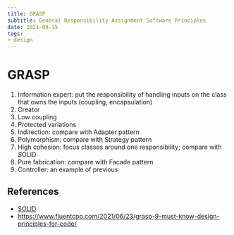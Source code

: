 ```yaml
---
title: GRASP
subtitle: General Responsibility Assignment Software Principles
date: 2021-09-15
tags:
- design
---
```


# GRASP

1. Information expert: put the responsibility of handling inputs on the class that owns the inputs (coupling, encapsulation)
1. Creator
1. Low coupling
1. Protected variations
1. Indirection: compare with Adapter pattern
1. Polymorphism: compare with Strategy pattern
1. High cohesion: focus classes around one responsibility; compare with *S*OLID
1. Pure fabrication: compare with Facade pattern
1. Controller: an example of previous

## References
- [SOLID](/post/solid)
- https://www.fluentcpp.com/2021/06/23/grasp-9-must-know-design-principles-for-code/

